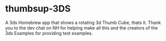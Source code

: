# thumbsup-3DS
A 3ds Homebrew app that shows a rotating 3d Thumb Cube, thats it. 
Thank you to the dev chat on NH for helping make all this and the creators of the 3ds Examples for providing test examples.
